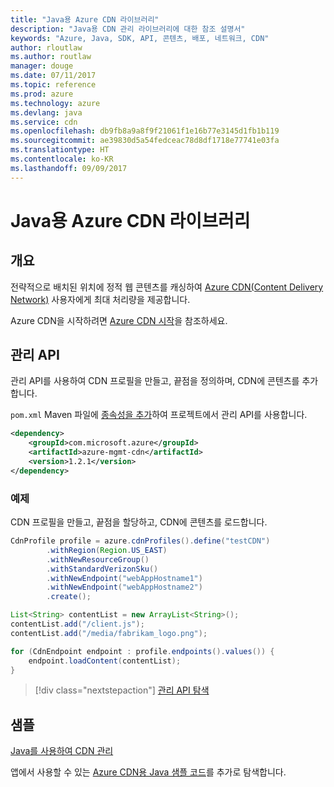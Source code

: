 ```yaml
---
title: "Java용 Azure CDN 라이브러리"
description: "Java용 CDN 관리 라이브러리에 대한 참조 설명서"
keywords: "Azure, Java, SDK, API, 콘텐츠, 배포, 네트워크, CDN"
author: rloutlaw
ms.author: routlaw
manager: douge
ms.date: 07/11/2017
ms.topic: reference
ms.prod: azure
ms.technology: azure
ms.devlang: java
ms.service: cdn
ms.openlocfilehash: db9fb8a9a8f9f21061f1e16b77e3145d1fb1b119
ms.sourcegitcommit: ae39830d5a54fedceac78d8df1718e77741e03fa
ms.translationtype: HT
ms.contentlocale: ko-KR
ms.lasthandoff: 09/09/2017
---
```

# <a name="azure-cdn-libraries-for-java"></a>Java용 Azure CDN 라이브러리

## <a name="overview"></a>개요

전략적으로 배치된 위치에 정적 웹 콘텐츠를 캐싱하여 [Azure CDN(Content Delivery Network)](/azure/cdn/cdn-overview) 사용자에게 최대 처리량을 제공합니다.

Azure CDN을 시작하려면 [Azure CDN 시작](/azure/cdn/cdn-create-new-endpoint)을 참조하세요.

## <a name="management-api"></a>관리 API

관리 API를 사용하여 CDN 프로필을 만들고, 끝점을 정의하며, CDN에 콘텐츠를 추가합니다.

`pom.xml` Maven 파일에 [종속성을 추가](https://maven.apache.org/guides/getting-started/index.html#How_do_I_use_external_dependencies)하여 프로젝트에서 관리 API를 사용합니다.

```XML
<dependency>
    <groupId>com.microsoft.azure</groupId>
    <artifactId>azure-mgmt-cdn</artifactId>
    <version>1.2.1</version>
</dependency>
```   

### <a name="example"></a>예제

CDN 프로필을 만들고, 끝점을 할당하고, CDN에 콘텐츠를 로드합니다.

```java
CdnProfile profile = azure.cdnProfiles().define("testCDN")
        .withRegion(Region.US_EAST)
        .withNewResourceGroup()
        .withStandardVerizonSku()
        .withNewEndpoint("webAppHostname1")
        .withNewEndpoint("webAppHostname2")
        .create();

List<String> contentList = new ArrayList<String>();
contentList.add("/client.js");
contentList.add("/media/fabrikam_logo.png");

for (CdnEndpoint endpoint : profile.endpoints().values()) {
    endpoint.loadContent(contentList);
}
```

> [!div class="nextstepaction"]
> [관리 API 탐색](/java/api/overview/azure/cdn/managementapi)

## <a name="samples"></a>샘플

[Java를 사용하여 CDN 관리](https://github.com/Azure-Samples/cdn-java-manage-cdn)

앱에서 사용할 수 있는 [Azure CDN용 Java 샘플 코드](https://azure.microsoft.com/resources/samples/?platform=java&term=cdn)를 추가로 탐색합니다.